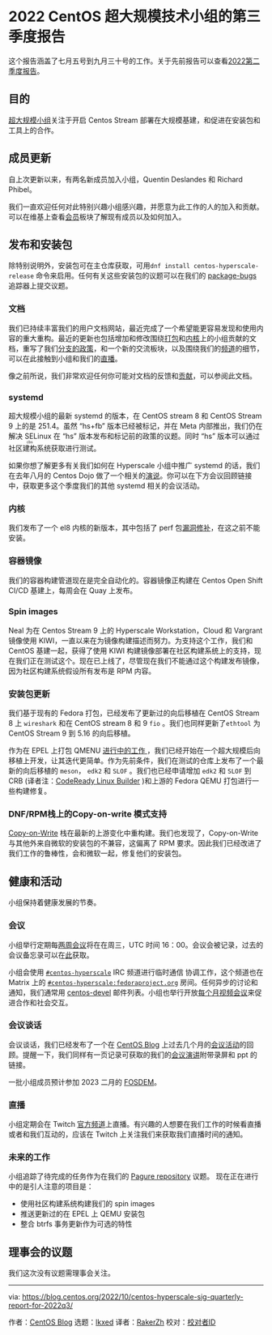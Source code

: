 [#]: subject: "CentOS Hyperscale SIG Quarterly Report for 2022Q3"
[#]: via: "https://blog.centos.org/2022/10/centos-hyperscale-sig-quarterly-report-for-2022q3/"
[#]: author: "CentOS Blog https://blog.centos.org"
[#]: collector: "lkxed"
[#]: translator: " "
[#]: reviewer: " "
[#]: publisher: " "
[#]: url: " "

2022 CentOS 超大规模技术小组的第三季度报告
======

这个报告涵盖了七月五号到九月三十号的工作。关于先前报告可以查看[2022第二季度报告][1]。

## 目的

[超大规模小组][2]关注于开启 Centos Stream 部署在大规模基建，和促进在安装包和工具上的合作。

## 成员更新

自上次更新以来，有两名新成员加入小组，Quentin Deslandes 和 Richard Phibel。

我们一直欢迎任何对此特别兴趣小组感兴趣，并愿意为此工作的人的加入和贡献。可以在维基上查看[会员][3]板块了解现有成员以及如何加入。

## 发布和安装包

除特别说明外，安装包可在主仓库获取，可用`dnf install centos-hyperscale-release` 命令来启用。任何有关这些安装包的议题可以在我们的 [package-bugs][4]  追踪器上提交议题。

### 文档

我们已持续丰富我们的用户文档网站，最近完成了一个希望能更容易发现和使用内容的重大重构。最近的更新也包括增加和修改围绕[打包][6]和[内核][7]上的小组贡献的文档，重写了我们[分支的政策][8]，和一个新的交流板块，以及围绕我们的[频道][9]的细节，可以在此接触到小组和我们的[直播][10]。

像之前所说，我们非常欢迎任何你可能对文档的反馈和[贡献][11]，可以参阅此文档。

### systemd 

超大规模小组的最新 systemd 的版本，在 CentOS stream 8 和 CentOS Stream 9 上的是  251.4。虽然 “hs+fb” 版本已经被标记，并在 Meta 内部推出，我们仍在解决 SELinux 在 “hs” 版本发布和标记前的政策的议题。同时 “hs” 版本可以通过<ruby>社区建构系统<rt>cbs</rt></ruby>获取进行测试。

如果你想了解更多有关我们如何在 Hyperscale 小组中推广 systemd 的话，我们在去年八月的 Centos Dojo 做了一个相关的[演说][12]。你可以在下方会议回顾链接中，获取更多这个季度我们的其他 systemd 相关的会议活动。

### 内核

我们发布了一个 el8 内核的新版本，其中包括了 perf 包[漏洞修补][13]，在这之前不能安装。

### 容器镜像

我们的容器构建管道现在是完全自动化的。容器镜像正构建在 Centos Open Shift CI/CD 基建上，每周会在 Quay 上发布。

### Spin images

Neal 为在 Centos Stream 9 上的 Hyperscale Workstation，Cloud 和 Vargrant 镜像使用 KIWI，一直以来在为镜像构建描述而努力。为支持这个工作，我们和 CentOS 基建一起，获得了使用 KIWI 构建镜像部署在社区构建系统上的支持，现在我们正在测试这个。现在已上线了，尽管现在我们不能通过这个构建发布镜像，因为社区构建系统假设所有发布是 RPM 内容。

### 安装包更新

我们基于现有的 Fedora 打包，已经发布了更新过的向后移植在 CentOS Stream 8 上 `wireshark` 和在 CentOS stream 8 和 9 `fio` 。我们也同样更新了`ethtool` 为 CentOS Stream 9 到 5.16 的向后移植。

作为在 EPEL 上打包 QMENU  [进行中的工作 ][16]，我们已经开始在一个超大规模后向移植上开发，让其迭代更简单。作为先前条件，我们在测试的仓库上发布了一个最新的向后移植的 `meson`， `edk2` 和 `SLOF` 。我们也已经申请增加 `edk2` 和 `SLOF` 到 CRB (译者注：[CodeReady Linux Builder](https://developers.redhat.com/blog/2018/11/15/introducing-codeready-linux-builder) )和上游的 Fedora QEMU 打包进行一些构建修复。

### DNF/RPM栈上的Copy-on-write 模式支持

[Copy-on-Write][17] 栈在最新的上游变化中重构建。我们也发现了，Copy-on-Write 与其他外来自微软的安装包的不兼容，这偏离了 RPM 要求。因此我们已经改进了我们工作的鲁棒性，会和微软一起，修复他们的安装包。


## 健康和活动

小组保持着健康发展的节奏。

### 会议

小组举行定期每[两周会议][18]将在在周三，UTC 时间 16：00。会议会被记录，过去的会议备忘录可以在[此][19]获取。

小组会使用 [`#centos-hyperscale`][20]  IRC 频道进行临时通信 协调工作，这个频道也在 Matrix 上的 [`#centos-hyperscale:fedoraproject.org`][21] 房间。任何异步的讨论和通知，我们通常用 [centos-devel][22] 邮件列表。小组也举行开放[每个月视频会议][23]来促进合作和社会交互。

### 会议谈话

会议谈话，我们已经发布了一个在 [CentOS Blog][25] 上过去几个月的[会议活动][24]的回顾。提醒一下，我们同样有一页记录可获取的我们的[会议演讲][26]附带录屏和 ppt 的链接。

一批小组成员预计参加 2023 二月的 [FOSDEM][27]。

### 直播

小组定期会在 Twitch [官方频道][28]上直播。有兴趣的人想要在我们工作的时候看直播或者和我们互动的，应该在 Twitch 上关注我们来获取我们直播时间的通知。

### 未来的工作

小组追踪了待完成的任务作为在我们的 [Pagure repository][29] 议题。
现在正在进行中的是引人注意的项目是：
- 使用社区构建系统构建我们的 spin images 
- 推送更新过的在 EPEL 上 QEMU 安装包
- 整合 btrfs 事务更新作为可选的特性

## 理事会的议题

我们这次没有议题需理事会关注。

--------------------------------------------------------------------------------

via: https://blog.centos.org/2022/10/centos-hyperscale-sig-quarterly-report-for-2022q3/

作者：[CentOS Blog][a]
选题：[lkxed][b]
译者：[RakerZh](https://github.com/RakerZh)
校对：[校对者ID](https://github.com/校对者ID)

[a]: https://blog.centos.org
[b]: https://github.com/lkxed
[1]: https://blog.centos.org/2022/07/centos-hyperscale-sig-quarterly-report-for-2022q2/
[2]: https://wiki.centos.org/SpecialInterestGroup/Hyperscale
[3]: https://wiki.centos.org/SpecialInterestGroup/Hyperscale#Membership
[4]: https://pagure.io/centos-sig-hyperscale/package-bugs
[5]: https://sigs.centos.org/hyperscale/
[6]: https://sigs.centos.org/hyperscale/contributing/packaging/
[7]: https://sigs.centos.org/hyperscale/contributing/kernel/
[8]: https://sigs.centos.org/hyperscale/policies/branches/
[9]: https://sigs.centos.org/hyperscale/communication/channels/
[10]: https://sigs.centos.org/hyperscale/communication/streams/
[11]: https://sigs.centos.org/hyperscale/internal/documentation/
[12]: https://www.youtube.com/watch?v=PdbyYqrvlnY
[13]: https://pagure.io/centos-sig-hyperscale/package-bugs/issue/18
[14]: https://osinside.github.io/kiwi/
[15]: https://pagure.io/centos-infra/issue/696
[16]: https://pagure.io/centos-sig-hyperscale/sig/issue/67
[17]: https://fedoraproject.org/wiki/Changes/RPMCoW
[18]: https://www.centos.org/community/calendar/#hyperscale-sig
[19]: https://sigs.centos.org/hyperscale/internal/meetings/
[20]: https://wiki.centos.org/irc#A.23centos-hyperscale
[21]: https://matrix.to/#/#centos-hyperscale:fedoraproject.org
[22]: https://lists.centos.org/mailman/listinfo/centos-devel
[23]: https://www.centos.org/community/calendar/#hyperscale-sig-monthly-hangout
[24]: https://blog.centos.org/2022/09/centos-hyperscale-sig-conference-recap/
[25]: https://blog.centos.org
[26]: https://sigs.centos.org/hyperscale/communication/talks/
[27]: https://fosdem.org/2023/
[28]: https://www.twitch.tv/centoshyperscale
[29]: https://pagure.io/centos-sig-hyperscale/sig/issues
